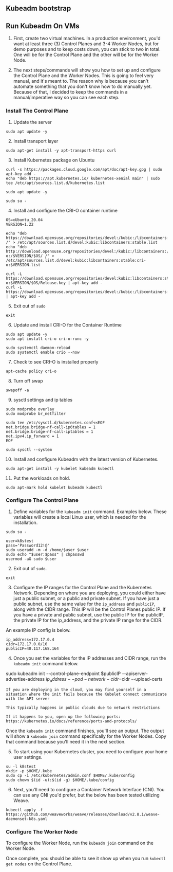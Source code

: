 ## Kubeadm bootstrap

## Run Kubeadm On VMs

1. First, create two virtual machines. In a production environment, you'd want at least three (3) Control Planes and 3-4 Worker Nodes, but for demo purposes and to keep costs down, you can stick to two in total. One will be for the Control Plane and the other will be for the Worker Node.

2. The next steps/commands will show you how to set up and configure the Control Plane and the Worker Nodes. This is going to feel very manual, and it's meant to. The reason why is because you can't automate something that you don't know how to do manually yet. Because of that, I decided to keep the commands in a manual/imperative way so you can see each step.

### Install The Control Plane

1. Update the server
```
sudo apt update -y
```

2. Install transport layer
```
sudo apt-get install -y apt-transport-https curl
```

3.  Install Kubernetes package on Ubuntu
```
curl -s https://packages.cloud.google.com/apt/doc/apt-key.gpg | sudo apt-key add -
echo "deb https://apt.kubernetes.io/ kubernetes-xenial main" | sudo tee /etc/apt/sources.list.d/kubernetes.list

sudo apt update -y 

sudo su -
```

4. Install and configure the CRI-O container runtime
```
OS=xUbuntu_20.04
VERSION=1.22

echo "deb https://download.opensuse.org/repositories/devel:/kubic:/libcontainers:/stable/$OS/ /" > /etc/apt/sources.list.d/devel:kubic:libcontainers:stable.list
echo "deb http://download.opensuse.org/repositories/devel:/kubic:/libcontainers:/stable:/cri-o:/$VERSION/$OS/ /" > /etc/apt/sources.list.d/devel:kubic:libcontainers:stable:cri-o:$VERSION.list

curl -L https://download.opensuse.org/repositories/devel:kubic:libcontainers:stable:cri-o:$VERSION/$OS/Release.key | apt-key add -
curl -L https://download.opensuse.org/repositories/devel:/kubic:/libcontainers:/stable/$OS/Release.key | apt-key add -
```

5. Exit out of `sudo`
```
exit
```

6. Update and install CRI-O for the Container Runtime
```
sudo apt update -y
sudo apt install cri-o cri-o-runc -y

sudo systemctl daemon-reload
sudo systemctl enable crio --now
```

7. Check to see CRI-O is installed properly
```
apt-cache policy cri-o
```

8. Turn off swap
```
swapoff -a
```

9. sysctl settings and ip tables
```
sudo modprobe overlay
sudo modprobe br_netfilter

sudo tee /etc/sysctl.d/kubernetes.conf<<EOF
net.bridge.bridge-nf-call-ip6tables = 1
net.bridge.bridge-nf-call-iptables = 1
net.ipv4.ip_forward = 1
EOF
```

```
sudo sysctl --system
```

10. Install and configure Kubeadm with the latest version of Kubernetes.
```
sudo apt-get install -y kubelet kubeadm kubectl
```

11. Put the workloads on hold.
```
sudo apt-mark hold kubelet kubeadm kubectl
```

### Configure The Control Plane

1. Define variables for the `kubeadm init` command. Examples below. These variables will create a local Linux user, which is needed for the installation.
```
sudo su -

user=k8stest
pass='Password12!@'
sudo useradd -m -d /home/$user $user
sudo echo "$user:$pass" | chpasswd
usermod -aG sudo $user
```

2. Exit out of `sudo`.
```
exit
```

3. Configure the IP ranges for the Control Plane and the Kubernetes Network. Depending on where you are deploying, you could either have just a public subnet, or a public and private subnet. If you have just a public subnet, use the same value for the `ip_address` and `publicIP`, along with the CIDR range. This IP will be the Control Planes public IP. If you have a private and public subnet, use the public IP for the publicIP, the private IP for the ip_address, and the private IP range for the CIDR.

An example IP config is below.

```
ip_address=172.17.0.4
cidr=172.17.0.0/16
publicIP=40.117.168.164
```

4. Once you set the variables for the IP addresses and CIDR range, run the `kubeadm init` command below.

sudo kubeadm init --control-plane-endpoint $publicIP --apiserver-advertise-address $ip_address --pod-network-cidr=$cidr --upload-certs

```
If you are deploying in the cloud, you may find yourself in a situation where the init fails because the Kubelet connect communicate with the API server

This typically happens in public clouds due to network restrictions

If it happens to you, open up the following ports: https://kubernetes.io/docs/reference/ports-and-protocols/
```

Once the `kubeadm init` command finishes, you'll see an output. The output will show a `kubeadm join` command specifically for the Worker Nodes. Copy that command because you'll need it in the next section.

5. To start using your Kubernetes cluster, you need to configure your home user settings.
```
su -l k8stest
mkdir -p $HOME/.kube
sudo cp -i /etc/kubernetes/admin.conf $HOME/.kube/config
sudo chown $(id -u):$(id -g) $HOME/.kube/config
```

6. Next, you'll need to configure a Container Network Interface (CNI). You can use any CNI you'd prefer, but the below has been tested utilizing Weave.
```
kubectl apply -f https://github.com/weaveworks/weave/releases/download/v2.8.1/weave-daemonset-k8s.yaml
```

### Configure The Worker Node

To configure the Worker Node, run the `kubeadm join` command on the Worker Node.

Once complete, you should be able to see it show up when you run `kubectl get nodes` on the Control Plane.